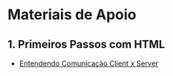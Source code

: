 # Materiais de Apoio
## 1. Primeiros Passos com HTML
- [Entendendo Comunicação Client x Server](https://academiapme-my.sharepoint.com/:p:/g/personal/renato_dio_me/EWgg3UxUJt1GhLwXu6Z0L1cB7EhiHOoMQ-8vECmYXzDwYA?rtime=tXLA4wPx2kg)